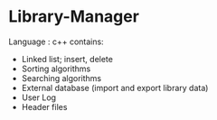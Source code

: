 # Library-Manager
Language : c++
contains:
- Linked list; insert, delete
- Sorting algorithms
- Searching algorithms
- External database (import and export library data)
- User Log
- Header files
